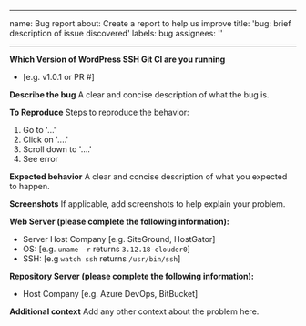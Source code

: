 <!-- markdownlint-disable -->
---
name: Bug report
about: Create a report to help us improve
title: 'bug: brief description of issue discovered'
labels: bug
assignees: ''

---

**Which Version of WordPress SSH Git CI are you running**
 - [e.g. v1.0.1 or PR #]

**Describe the bug**
A clear and concise description of what the bug is.

**To Reproduce**
Steps to reproduce the behavior:
1. Go to '...'
2. Click on '....'
3. Scroll down to '....'
4. See error

**Expected behavior**
A clear and concise description of what you expected to happen.

**Screenshots**
If applicable, add screenshots to help explain your problem.

**Web Server (please complete the following information):**
 - Server Host Company [e.g. SiteGround, HostGator]
 - OS: [e.g. `uname -r` returns `3.12.18-clouder0`]
 - SSH: [e.g `watch ssh` returns `/usr/bin/ssh`]

**Repository Server (please complete the following information):**
 - Host Company [e.g. Azure DevOps, BitBucket]

**Additional context**
Add any other context about the problem here.
<!-- markdownlint-restore -->